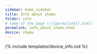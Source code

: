 ```yaml
---
sidebar: home_sidebar
title: Info about shamu
folder: info
# name of the page (/{{permalink}}.html)
permalink: info_about_shamu.html
device: shamu
---
```

{% include templates/device_info.md %}
